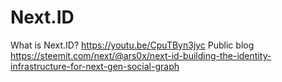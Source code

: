 # Next.ID
What is Next.ID?
https://youtu.be/CpuTByn3jyc
Public blog
https://steemit.com/next/@ars0x/next-id-building-the-identity-infrastructure-for-next-gen-social-graph
